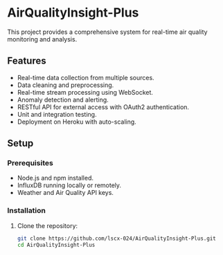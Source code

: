 # AirQualityInsight-Plus

This project provides a comprehensive system for real-time air quality monitoring and analysis.

## Features
- Real-time data collection from multiple sources.
- Data cleaning and preprocessing.
- Real-time stream processing using WebSocket.
- Anomaly detection and alerting.
- RESTful API for external access with OAuth2 authentication.
- Unit and integration testing.
- Deployment on Heroku with auto-scaling.

## Setup

### Prerequisites
- Node.js and npm installed.
- InfluxDB running locally or remotely.
- Weather and Air Quality API keys.

### Installation
1. Clone the repository:
   ```bash
   git clone https://github.com/lscx-024/AirQualityInsight-Plus.git
   cd AirQualityInsight-Plus
